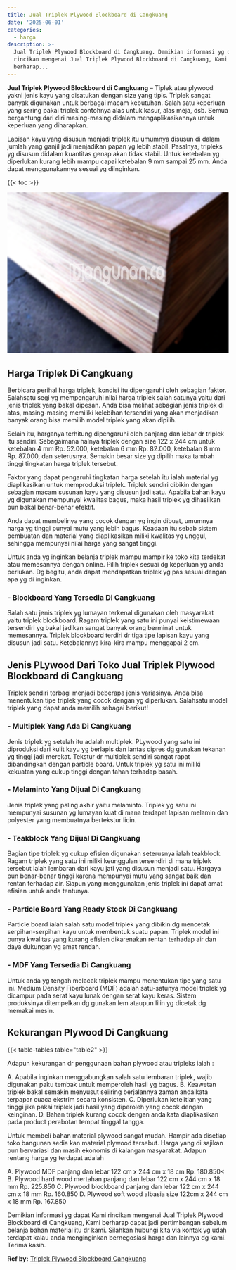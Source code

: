 ```yaml
---
title: Jual Triplek Plywood Blockboard di Cangkuang
date: '2025-06-01'
categories:
  - harga
description: >-
  Jual Triplek Plywood Blockboard di Cangkuang. Demikian informasi yg dapat Kami
  rincikan mengenai Jual Triplek Plywood Blockboard di Cangkuang, Kami
  berharap...
---
```


**Jual Triplek Plywood Blockboard di Cangkuang** – Tiplek atau plywood yakni jenis kayu yang disatukan dengan size yang tipis. Triplek sangat banyak digunakan untuk berbagai macam kebutuhan. Salah satu keperluan yang sering pakai triplek contohnya alas untuk kasur, alas meja, dsb. Semua bergantung dari diri masing-masing didalam mengaplikasikannya untuk keperluan yang diharapkan.

Lapisan kayu yang disusun menjadi triplek itu umumnya disusun di dalam jumlah yang ganjil jadi menjadikan papan yg lebih stabil. Pasalnya, tripleks yg disusun didalam kuantitas genap akan tidak stabil. Untuk ketebalan yg diperlukan kurang lebih mampu capai ketebalan 9 mm sampai 25 mm. Anda dapat menggunakannya sesuai yg diinginkan.

{{< toc >}}

![Jual Triplek Plywood Blockboard di Cangkuang](/images/jual-triplek-murah-44.png)

## Harga Triplek Di Cangkuang

Berbicara perihal harga triplek, kondisi itu dipengaruhi oleh sebagian faktor. Salahsatu segi yg mempengaruhi nilai harga triplek salah satunya yaitu dari jenis triplek yang bakal dipesan. Anda bisa melihat sebagian jenis triplek di atas, masing-masing memiliki kelebihan tersendiri yang akan menjadikan banyak orang bisa memilih model triplek yang akan dipilih.

Selain itu, harganya terhitung dipengaruhi oleh panjang dan lebar dr triplek itu sendiri. Sebagaimana halnya triplek dengan size 122 x 244 cm untuk ketebalan 4 mm Rp. 52.000, ketebalan 6 mm Rp. 82.000, ketebalan 8 mm Rp. 87.000, dan seterusnya. Semakin besar size yg dipilih maka tambah tinggi tingkatan harga triplek tersebut.

Faktor yang dapat pengaruhi tingkatan harga setelah itu ialah material yg diaplikasikan untuk memproduksi triplek. Triplek sendiri dibikin dengan sebagian macam susunan kayu yang disusun jadi satu. Apabila bahan kayu yg digunakan mempunyai kwalitas bagus, maka hasil triplek yg dihasilkan pun bakal benar-benar efektif.

Anda dapat membelinya yang cocok dengan yg ingin dibuat, umumnya harga yg tinggi punyai mutu yang lebih bagus. Keadaan itu sebab sistem pembuatan dan material yang diaplikasikan miliki kwalitas yg unggul, sehingga mempunyai nilai harga yang sangat tinggi.

Untuk anda yg inginkan belanja triplek mampu mampir ke toko kita terdekat atau memesannya dengan online. Pilih triplek sesuai dg keperluan yg anda perlukan. Dg begitu, anda dapat mendapatkan triplek yg pas sesuai dengan apa yg di inginkan.

### \- Blockboard Yang Tersedia Di Cangkuang

Salah satu jenis triplek yg lumayan terkenal digunakan oleh masyarakat yaitu triplek blockboard. Ragam triplek yang satu ini punyai keistimewaan tersendiri yg bakal jadikan sangat banyak orang berminat untuk memesannya. Triplek blockboard terdiri dr tiga tipe lapisan kayu yang disusun jadi satu. Ketebalannya kira-kira mampu menggapai 2 cm.

## Jenis PLywood Dari Toko Jual Triplek Plywood Blockboard di Cangkuang

Triplek sendiri terbagi menjadi beberapa jenis variasinya. Anda bisa menentukan tipe triplek yang cocok dengan yg diperlukan. Salahsatu model triplek yang dapat anda memilih sebagai berikut!

### \- Multiplek Yang Ada Di Cangkuang

Jenis triplek yg setelah itu adalah multiplek. PLywood yang satu ini diproduksi dari kulit kayu yg berlapis dan lantas dipres dg gunakan tekanan yg tinggi jadi merekat. Tekstur dr multiplek sendiri sangat rapat dibandingkan dengan particle board. Untuk triplek yg satu ini miliki kekuatan yang cukup tinggi dengan tahan terhadap basah.

### \- Melaminto Yang Dijual Di Cangkuang

Jenis triplek yang paling akhir yaitu melaminto. Triplek yg satu ini mempunyai susunan yg lumayan kuat di mana terdapat lapisan melamin dan polyester yang membuatnya bertekstur licin.

### \- Teakblock Yang Dijual Di Cangkuang

Bagian tipe triplek yg cukup efisien digunakan seterusnya ialah teakblock. Ragam triplek yang satu ini miliki keunggulan tersendiri di mana triplek tersebut ialah lembaran dari kayu jati yang disusun menjadi satu. Hargaya pun benar-benar tinggi karena mempunyai mutu yang sangat baik dan rentan terhadap air. Siapun yang menggunakan jenis triplek ini dapat amat efisien untuk anda tentunya.

### \- Particle Board Yang Ready Stock Di Cangkuang

Particle board ialah salah satu model triplek yang dibikin dg mencetak serpihan-serpihan kayu untuk membentuk suatu papan. Triplek model ini punya kwalitas yang kurang efisien dikarenakan rentan terhadap air dan daya dukungan yg amat rendah.

### \- MDF Yang Tersedia Di Cangkuang

Untuk anda yg tengah melacak triplek mampu menentukan tipe yang satu ini. Medium Density Fiberboard (MDF) adalah satu-satunya model triplek yg dicampur pada serat kayu lunak dengan serat kayu keras. Sistem produksinya ditempelkan dg gunakan lem ataupun lilin yg dicetak dg memakai mesin.

## Kekurangan Plywood Di Cangkuang

{{< table-tables table="table2" >}}

Adapun kekurangan dr penggunaan bahan plywood atau tripleks ialah :

A. Apabila inginkan menggabungkan salah satu lembaran triplek, wajib digunakan paku tembak untuk memperoleh hasil yg bagus. B. Keawetan triplek bakal semakin menyusut seiiring berjalannya zaman andaikata terpapar cuaca ekstrim secara konsisten. C. Diperlukan ketelitian yang tinggi jika pakai triplek jadi hasil yang diperoleh yang cocok dengan keinginan. D. Bahan triplek kurang cocok dengan andaikata diaplikasikan pada product perabotan tempat tinggal tangga.

Untuk membeli bahan material plywood sangat mudah. Hampir ada disetiap toko bangunan sedia kan material plywood tersebut. Harga yang di sajikan pun bervariasi dan masih ekonomis di kalangan masyarakat. Adapun rentang harga yg terdapat adalah

A. Plywood MDF panjang dan lebar 122 cm x 244 cm x 18 cm Rp. 180.850< B. Plywood hard wood mertahan panjang dan lebar 122 cm x 244 cm x 18 mm Rp. 225.850 C. Plywood blockboard panjang dan lebar 122 cm x 244 cm x 18 mm Rp. 160.850 D. Plywood soft wood albasia size 122cm x 244 cm x 18 mm Rp. 167.850

Demikian informasi yg dapat Kami rincikan mengenai Jual Triplek Plywood Blockboard di Cangkuang, Kami berharap dapat jadi pertimbangan sebelum belanja bahan material itu dr kami. Silahkan hubungi kita via kontak yg udah terdapat kalau anda menginginkan bernegosiasi harga dan lainnya dg kami. Terima kasih.

**Ref by:** [Triplek Plywood Blockboard Cangkuang](https://id.wikipedia.org/wiki/Triplek)
